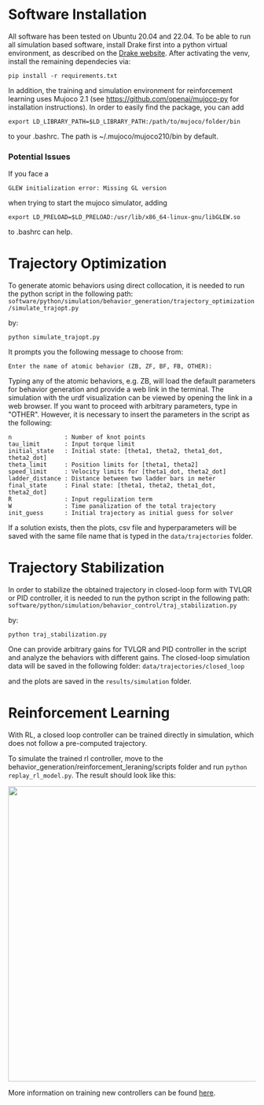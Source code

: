 # Software Installation
All software has been tested on Ubuntu 20.04 and 22.04. To be able to run all simulation based software, install Drake first into 
a python virtual 
environment, as described on the [Drake website](https://drake.mit.edu/pip.html#stable-releases). After activating the venv, install the remaining 
dependecies via:

    pip install -r requirements.txt

In addition, the training and simulation environment for reinforcement 
learning uses Mujoco 2.1 (see https://github.com/openai/mujoco-py for installation instructions). In order to easily 
find the package, you can add 

    export LD_LIBRARY_PATH=$LD_LIBRARY_PATH:/path/to/mujoco/folder/bin

to your .bashrc. The path is ~/.mujoco/mujoco210/bin by default. 

### Potential Issues

If you face a

    GLEW initialization error: Missing GL version

when trying to start the mujoco simulator, adding 

    export LD_PRELOAD=$LD_PRELOAD:/usr/lib/x86_64-linux-gnu/libGLEW.so

to .bashrc can help.


# Trajectory Optimization
To generate atomic behaviors using direct collocation, it is needed to run the python script in the following path:
`software/python/simulation/behavior_generation/trajectory_optimization/simulate_trajopt.py`

by:

```
python simulate_trajopt.py
```

It prompts you the following message to choose from:

`Enter the name of atomic behavior (ZB, ZF, BF, FB, OTHER):`

Typing any of the atomic behaviors, e.g. ZB, will load the default parameters for behavior generation and provide a web link in the terminal. 
The simulation with the urdf visualization can be viewed by opening the link in a web browser. If you want to proceed with arbitrary parameters, type in "OTHER". However, it is necessary to insert the parameters in the script as the following:
```
n               : Number of knot points
tau_limit       : Input torque limit
initial_state   : Initial state: [theta1, theta2, theta1_dot, theta2_dot]
theta_limit     : Position limits for [theta1, theta2]
speed_limit     : Velocity limits for [theta1_dot, theta2_dot]
ladder_distance : Distance between two ladder bars in meter
final_state     : Final state: [theta1, theta2, theta1_dot, theta2_dot]
R               : Input regulization term
W               : Time panalization of the total trajectory
init_guess      : Initial trajectory as initial guess for solver 
```
If a solution exists, then the plots, csv file and hyperparameters will be saved with the same file name that is typed in the `data/trajectories` folder. 

# Trajectory Stabilization

In order to stabilize the obtained trajectory in closed-loop form with TVLQR or PID controller, it is needed to run the python script in the following path:
`software/python/simulation/behavior_control/traj_stabilization.py`

by:

```
python traj_stabilization.py
```
One can provide arbitrary gains for TVLQR and PID controller in the script and analyze the behaviors with different gains. The closed-loop simulation data will be saved in the following folder:
`data/trajectories/closed_loop`

and the plots are saved in the `results/simulation` folder. 

# Reinforcement Learning

With RL, a closed loop controller can be trained directly in simulation, 
which does not follow a pre-computed trajectory.

To simulate the trained rl controller, move to the behavior_generation/reinforcement_leraning/scripts 
folder and run <code>python replay_rl_model.py</code>. The result should look like this:

<div align="center">
<img width="600" src="../../../hardware/images/bf_rl.gif" />
</div>

More information on training new controllers can be found [here](behavior_generation/reinforcement_learning/README.md).